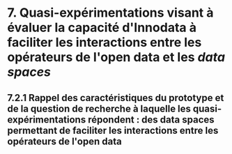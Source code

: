 # 7. Quasi-expérimentations visant à évaluer la capacité d'Innodata à faciliter les interactions entre les opérateurs de l'open data et les *data spaces*

## 7.2.1 Rappel des caractéristiques du prototype et de la question de recherche à laquelle les quasi-expérimentations répondent : des data spaces permettant de faciliter les interactions entre les opérateurs de l'open data

